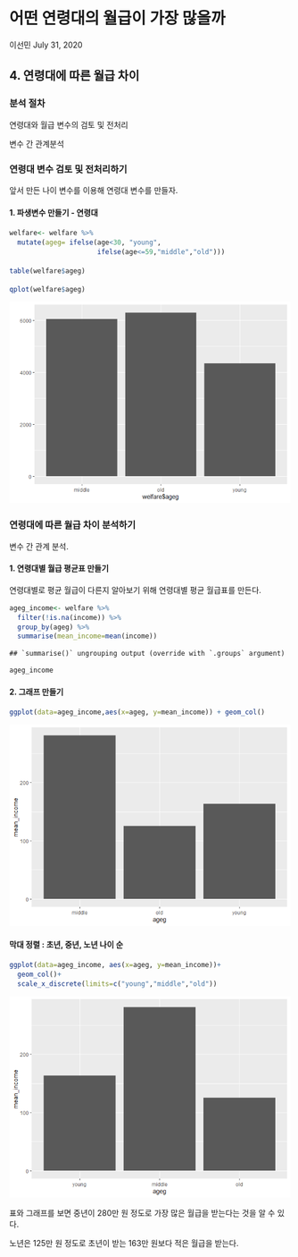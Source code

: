 어떤 연령대의 월급이 가장 많을까
================
이선민
July 31, 2020

## 4\. 연령대에 따른 월급 차이

### 분석 절차

연령대와 월급 변수의 검토 및 전처리

변수 간 관계분석

### 연령대 변수 검토 및 전처리하기

앞서 만든 나이 변수를 이용해 연령대 변수를 만들자.

#### 1\. 파생변수 만들기 - 연령대

``` r
welfare<- welfare %>% 
  mutate(ageg= ifelse(age<30, "young",
                      ifelse(age<=59,"middle","old")))

table(welfare$ageg)

qplot(welfare$ageg)
```

![](welfare04_files/figure-gfm/unnamed-chunk-4-1.png)<!-- -->

### 연령대에 따른 월급 차이 분석하기

변수 간 관계 분석.

#### 1\. 연령대별 월급 평균표 만들기

연령대별로 평균 월급이 다른지 알아보기 위해 연령대별 평균 월급표를 만든다.

``` r
ageg_income<- welfare %>% 
  filter(!is.na(income)) %>% 
  group_by(ageg) %>% 
  summarise(mean_income=mean(income))
```

    ## `summarise()` ungrouping output (override with `.groups` argument)

``` r
ageg_income
```

#### 2\. 그래프 만들기

``` r
ggplot(data=ageg_income,aes(x=ageg, y=mean_income)) + geom_col()
```

![](welfare04_files/figure-gfm/unnamed-chunk-6-1.png)<!-- -->

#### 막대 정렬 : 초년, 중년, 노년 나이 순

``` r
ggplot(data=ageg_income, aes(x=ageg, y=mean_income))+
  geom_col()+
  scale_x_discrete(limits=c("young","middle","old"))
```

![](welfare04_files/figure-gfm/unnamed-chunk-7-1.png)<!-- -->

표와 그래프를 보면 중년이 280만 원 정도로 가장 많은 월급을 받는다는 것을 알 수 있다.

노년은 125만 원 정도로 초년이 받는 163만 원보다 적은 월급을 받는다.
